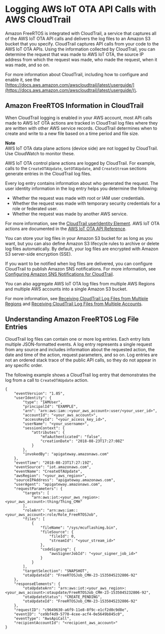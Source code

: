 # Logging AWS IoT OTA API Calls with AWS CloudTrail<a name="iot-using-cloudtrail-afr"></a>

Amazon FreeRTOS is integrated with CloudTrail, a service that captures all of the AWS IoT OTA API calls and delivers the log files to an Amazon S3 bucket that you specify\. CloudTrail captures API calls from your code to the AWS IoT OTA APIs\. Using the information collected by CloudTrail, you can determine the request that was made to AWS IoT OTA, the source IP address from which the request was made, who made the request, when it was made, and so on\. 

For more information about CloudTrail, including how to configure and enable it, see the [https://docs.aws.amazon.com/awscloudtrail/latest/userguide/](https://docs.aws.amazon.com/awscloudtrail/latest/userguide/)\.

## Amazon FreeRTOS Information in CloudTrail<a name="aws-iot-info-in-cloudtrail-afr"></a>

When CloudTrail logging is enabled in your AWS account, most API calls made to AWS IoT OTA actions are tracked in CloudTrail log files where they are written with other AWS service records\. CloudTrail determines when to create and write to a new file based on a time period and file size\.

**Note**  
AWS IoT OTA data plane actions \(device side\) are not logged by CloudTrail\. Use CloudWatch to monitor these\.

AWS IoT OTA control plane actions are logged by CloudTrail\. For example, calls to the `CreateOTAUpdate`, `GetOTAUpdate`, and `CreateStream` sections generate entries in the CloudTrail log files\. 

Every log entry contains information about who generated the request\. The user identity information in the log entry helps you determine the following: 
+ Whether the request was made with root or IAM user credentials\.
+ Whether the request was made with temporary security credentials for a role or federated user\.
+ Whether the request was made by another AWS service\.

For more information, see the [CloudTrail userIdentity Element](https://docs.aws.amazon.com/awscloudtrail/latest/userguide/cloudtrail-event-reference-user-identity.html)\. AWS IoT OTA actions are documented in the [AWS IoT OTA API Reference](https://docs.aws.amazon.com/iot/latest/apireference/)\.

You can store your log files in your Amazon S3 bucket for as long as you want, but you can also define Amazon S3 lifecycle rules to archive or delete log files automatically\. By default, your log files are encrypted with Amazon S3 server\-side encryption \(SSE\)\.

If you want to be notified when log files are delivered, you can configure CloudTrail to publish Amazon SNS notifications\. For more information, see [Configuring Amazon SNS Notifications for CloudTrail](https://docs.aws.amazon.com/awscloudtrail/latest/userguide/getting_notifications_top_level.html)\.

You can also aggregate AWS IoT OTA log files from multiple AWS Regions and multiple AWS accounts into a single Amazon S3 bucket\. 

For more information, see [Receiving CloudTrail Log Files from Multiple Regions](https://docs.aws.amazon.com/awscloudtrail/latest/userguide/cloudtrail-receive-logs-from-multiple-accounts.html) and [Receiving CloudTrail Log Files from Multiple Accounts](https://docs.aws.amazon.com/awscloudtrail/latest/userguide/cloudtrail-receive-logs-from-multiple-accounts.html)\.

## Understanding Amazon FreeRTOS Log File Entries<a name="understanding-aws-iot-entries-afr"></a>

CloudTrail log files can contain one or more log entries\. Each entry lists multiple JSON\-formatted events\. A log entry represents a single request from any source and includes information about the requested action, the date and time of the action, request parameters, and so on\. Log entries are not an ordered stack trace of the public API calls, so they do not appear in any specific order\. 

The following example shows a CloudTrail log entry that demonstrates the log from a call to `CreateOTAUpdate` action\.

```
{
	"eventVersion": "1.05",
	"userIdentity": {
		"type": "IAMUser",
		"principalId": "EXAMPLE",
		"arn": "arn:aws:iam::<your_aws_account>:user/<your_user_id>",
		"accountId": "<your_aws_account>",
		"accessKeyId": "<your_access_key_id>",
		"userName": "<your_username>",
		"sessionContext": {
			"attributes": {
				"mfaAuthenticated": "false",
				"creationDate": "2018-08-23T17:27:08Z"
			}
		},
		"invokedBy": "apigateway.amazonaws.com"
	},
	"eventTime": "2018-08-23T17:27:19Z",
	"eventSource": "iot.amazonaws.com",
	"eventName": "CreateOTAUpdate",
	"awsRegion": "<your_aws_region>",
	"sourceIPAddress": "apigateway.amazonaws.com",
	"userAgent": "apigateway.amazonaws.com",
	"requestParameters": {
		"targets": [
			"arn:aws:iot:<your_aws_region>:<your_aws_account>:thing/Thing_CMH"
		],
		"roleArn": "arn:aws:iam::<your_aws_account>:role/Role_FreeRTOSJob",
		"files": [
			{
				"fileName": "/sys/mcuflashimg.bin",
				"fileSource": {
					"fileId": 0,
					"streamId": "<your_stream_id>"
				},
				"codeSigning": {
					"awsSignerJobId": "<your_signer_job_id>"
				}
			}
		],
		"targetSelection": "SNAPSHOT",
		"otaUpdateId": "FreeRTOSJob_CMH-23-1535045232806-92"
	},
	"responseElements": {
		"otaUpdateArn": "arn:aws:iot:<your_aws_region>:<your_aws_account>:otaupdate/FreeRTOSJob_CMH-23-1535045232806-92",
		"otaUpdateStatus": "CREATE_PENDING",
		"otaUpdateId": "FreeRTOSJob_CMH-23-1535045232806-92"
	},
	"requestID": "c9649630-a6f9-11e8-8f9c-e1cf2d0c9d8e",
	"eventID": "ce9bf4d9-5770-4cee-acf4-0e5649b845c0",
	"eventType": "AwsApiCall",
	"recipientAccountId": "<recipient_aws_account>"
}
```